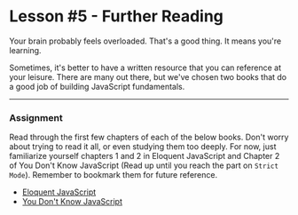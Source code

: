 # Lesson \#5 - Further Reading

Your brain probably feels overloaded. That's a good thing. It means you're learning.

Sometimes, it's better to have a written resource that you can reference at your leisure. There are many out there, but we've chosen two books that do a good job of building JavaScript fundamentals.

---

### Assignment

Read through the first few chapters of each of the below books. Don't worry about trying to read it all, or even studying them too deeply. For now, just familiarize yourself chapters 1 and 2 in Eloquent JavaScript and Chapter 2 of You Don't Know JavaScript (Read up until you reach the part on `Strict Mode`). Remember to bookmark them for future reference.

- [Eloquent JavaScript](https://eloquentjavascript.net/)
- [You Don't Know JavaScript](https://github.com/getify/You-Dont-Know-JS/blob/master/up%20&%20going/README.md#you-dont-know-js-up--going)
